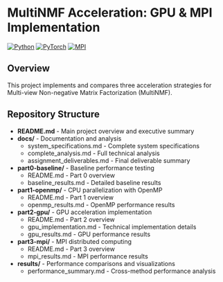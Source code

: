 # MultiNMF Acceleration: GPU & MPI Implementation
[![Python](https://img.shields.io/badge/Python-3.9+-blue.svg)](https://python.org)
[![PyTorch](https://img.shields.io/badge/PyTorch-2.0+-orange.svg)](https://pytorch.org)
[![MPI](https://img.shields.io/badge/MPI-OpenMPI-green.svg)](https://www.open-mpi.org/)

## Overview
This project implements and compares three acceleration strategies for Multi-view Non-negative Matrix Factorization (MultiNMF). 

## Repository Structure

- **README.md** - Main project overview and executive summary
- **docs/** - Documentation and analysis
  - system_specifications.md - Complete system specifications
  - complete_analysis.md - Full technical analysis
  - assignment_deliverables.md - Final deliverable summary
- **part0-baseline/** - Baseline performance testing
  - README.md - Part 0 overview
  - baseline_results.md - Detailed baseline results
- **part1-openmp/** - CPU parallelization with OpenMP
  - README.md - Part 1 overview  
  - openmp_results.md - OpenMP performance results
- **part2-gpu/** - GPU acceleration implementation
  - README.md - Part 2 overview
  - gpu_implementation.md - Technical implementation details
  - gpu_results.md - GPU performance results
- **part3-mpi/** - MPI distributed computing
  - README.md - Part 3 overview
  - mpi_results.md - MPI performance results
- **results/** - Performance comparisons and visualizations
  - performance_summary.md - Cross-method performance analysis
